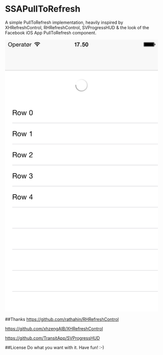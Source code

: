 SSAPullToRefresh
================
A simple PullToRefresh implementation, heavily inspired by XHRefreshControl, RHRefreshControl, SVProgressHUD & the look of the Facebook iOS App PullToRefresh component. 


![My image](https://github.com/SSA111/SSAPullToRefresh/blob/master/PULLTOREFRESH/SSAPullToRefresh.png?raw=true)


##Thanks
https://github.com/rathahin/RHRefreshControl

https://github.com/xhzengAIB/XHRefreshControl

https://github.com/TransitApp/SVProgressHUD

##License
Do what you want with it. Have fun! :-) 
